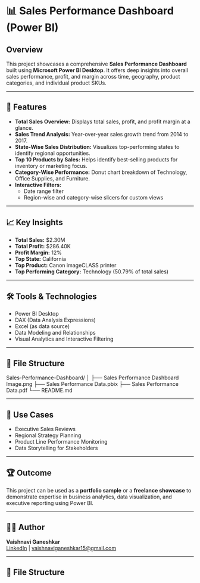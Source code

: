 # 📊 Sales Performance Dashboard (Power BI)

## Overview

This project showcases a comprehensive **Sales Performance Dashboard** built using **Microsoft Power BI Desktop**. It offers deep insights into overall sales performance, profit, and margin across time, geography, product categories, and individual product SKUs.

---

## 📌 Features

- **Total Sales Overview:** Displays total sales, profit, and profit margin at a glance.
- **Sales Trend Analysis:** Year-over-year sales growth trend from 2014 to 2017.
- **State-Wise Sales Distribution:** Visualizes top-performing states to identify regional opportunities.
- **Top 10 Products by Sales:** Helps identify best-selling products for inventory or marketing focus.
- **Category-Wise Performance:** Donut chart breakdown of Technology, Office Supplies, and Furniture.
- **Interactive Filters:**
  - Date range filter
  - Region-wise and category-wise slicers for custom views

---

## 📈 Key Insights

- **Total Sales:** $2.30M  
- **Total Profit:** $286.40K  
- **Profit Margin:** 12%  
- **Top State:** California  
- **Top Product:** Canon imageCLASS printer  
- **Top Performing Category:** Technology (50.79% of total sales)

---

## 🛠 Tools & Technologies

- Power BI Desktop
- DAX (Data Analysis Expressions)
- Excel (as data source)
- Data Modeling and Relationships
- Visual Analytics and Interactive Filtering

---
## 📂 File Structure

Sales-Performance-Dashboard/
│
├── Sales Performance Dashboard Image.png
├── Sales Performance Data.pbix
├── Sales Performance Data.pdf
└── README.md

---

## 🧠 Use Cases

- Executive Sales Reviews
- Regional Strategy Planning
- Product Line Performance Monitoring
- Data Storytelling for Stakeholders

---

## 🏆 Outcome

This project can be used as a **portfolio sample** or a **freelance showcase** to demonstrate expertise in business analytics, data visualization, and executive reporting using Power BI.

---

## 👩‍💻 Author

**Vaishnavi Ganeshkar**  
[LinkedIn](https://www.linkedin.com/in/vaishnavi-ganeshkar) | vaishnaviganeshkar15@gmail.com  

---
## 📂 File Structure

